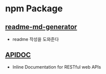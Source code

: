 # npm Package

## [readme-md-generator](https://github.com/kefranabg/readme-md-generator)
- readme 작성을 도와준다

##  [APIDOC](http://apidocjs.com/)
- Inline Documentation for RESTful web APIs


